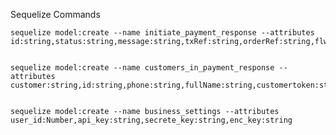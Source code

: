 Sequelize Commands

	sequelize model:create --name initiate_payment_response --attributes id:string,status:string,message:string,txRef:string,orderRef:string,flwRef:string,redirectUrl:string,device_fingerprint:string,settlement_token:string,cycle:string,amount:string,charged_amount:string,appfee:string,merchantfee:string,merchantbearsfee:string,chargeResponseCode:string,chargeResponseMessage:string,authModelUsed:string,currency:string,IP:string,narration:string,status:string,vbvrespmessage:string,authurl:string,vbvrespcode:string,acctvalrespmsg:string,acctvalrespcode:string,paymentType:string,paymentId:string,fraud_status:string,charge_type:string,is_live:string,createdAt:string,updatedAt:string,deletedAt:string,customerId:string,AccountId:string,customercandosubsequentnoauth:string


	sequelize model:create --name customers_in_payment_response --attributes customer:string,id:string,phone:string,fullName:string,customertoken:string,email:string,createdAt:string,updatedAt:string,deletedAt:string,AccountId:string


	sequelize model:create --name business_settings --attributes user_id:Number,api_key:string,secrete_key:string,enc_key:string


